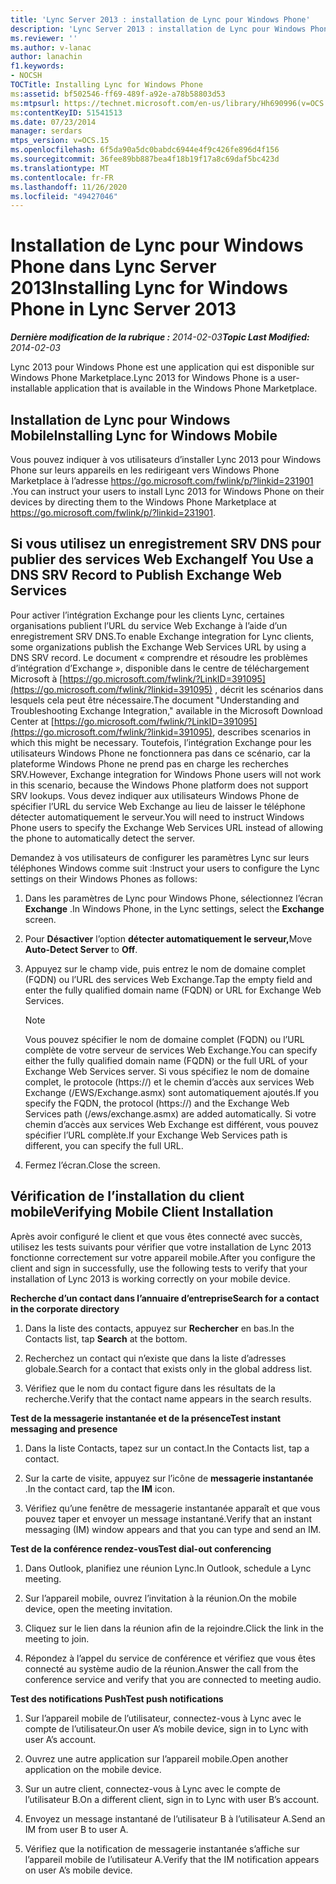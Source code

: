 ```yaml
---
title: 'Lync Server 2013 : installation de Lync pour Windows Phone'
description: 'Lync Server 2013 : installation de Lync pour Windows Phone.'
ms.reviewer: ''
ms.author: v-lanac
author: lanachin
f1.keywords:
- NOCSH
TOCTitle: Installing Lync for Windows Phone
ms:assetid: bf502546-ff69-489f-a92e-a78b58803d53
ms:mtpsurl: https://technet.microsoft.com/en-us/library/Hh690996(v=OCS.15)
ms:contentKeyID: 51541513
ms.date: 07/23/2014
manager: serdars
mtps_version: v=OCS.15
ms.openlocfilehash: 6f5da90a5dc0babdc6944e4f9c426fe896d4f156
ms.sourcegitcommit: 36fee89bb887bea4f18b19f17a8c69daf5bc423d
ms.translationtype: MT
ms.contentlocale: fr-FR
ms.lasthandoff: 11/26/2020
ms.locfileid: "49427046"
---
```

# <a name="installing-lync-for-windows-phone-in-lync-server-2013"></a><span data-ttu-id="43fcd-103">Installation de Lync pour Windows Phone dans Lync Server 2013</span><span class="sxs-lookup"><span data-stu-id="43fcd-103">Installing Lync for Windows Phone in Lync Server 2013</span></span>

<div data-xmlns="http://www.w3.org/1999/xhtml">

<div class="topic" data-xmlns="http://www.w3.org/1999/xhtml" data-msxsl="urn:schemas-microsoft-com:xslt" data-cs="https://msdn.microsoft.com/">

<div data-asp="https://msdn2.microsoft.com/asp">



</div>

<div id="mainSection">

<div id="mainBody"><span data-ttu-id="43fcd-104">

<span> </span></span><span class="sxs-lookup"><span data-stu-id="43fcd-104">

<span> </span></span></span>

<span data-ttu-id="43fcd-105">_**Dernière modification de la rubrique :** 2014-02-03_</span><span class="sxs-lookup"><span data-stu-id="43fcd-105">_**Topic Last Modified:** 2014-02-03_</span></span>

<span data-ttu-id="43fcd-106">Lync 2013 pour Windows Phone est une application qui est disponible sur Windows Phone Marketplace.</span><span class="sxs-lookup"><span data-stu-id="43fcd-106">Lync 2013 for Windows Phone is a user-installable application that is available in the Windows Phone Marketplace.</span></span>

<div>

## <a name="installing-lync-for-windows-mobile"></a><span data-ttu-id="43fcd-107">Installation de Lync pour Windows Mobile</span><span class="sxs-lookup"><span data-stu-id="43fcd-107">Installing Lync for Windows Mobile</span></span>

<span data-ttu-id="43fcd-108">Vous pouvez indiquer à vos utilisateurs d’installer Lync 2013 pour Windows Phone sur leurs appareils en les redirigeant vers Windows Phone Marketplace à l’adresse <https://go.microsoft.com/fwlink/p/?linkid=231901> .</span><span class="sxs-lookup"><span data-stu-id="43fcd-108">You can instruct your users to install Lync 2013 for Windows Phone on their devices by directing them to the Windows Phone Marketplace at <https://go.microsoft.com/fwlink/p/?linkid=231901>.</span></span>

</div>

<div>

## <a name="if-you-use-a-dns-srv-record-to-publish-exchange-web-services"></a><span data-ttu-id="43fcd-109">Si vous utilisez un enregistrement SRV DNS pour publier des services Web Exchange</span><span class="sxs-lookup"><span data-stu-id="43fcd-109">If You Use a DNS SRV Record to Publish Exchange Web Services</span></span>

<span data-ttu-id="43fcd-110">Pour activer l’intégration Exchange pour les clients Lync, certaines organisations publient l’URL du service Web Exchange à l’aide d’un enregistrement SRV DNS.</span><span class="sxs-lookup"><span data-stu-id="43fcd-110">To enable Exchange integration for Lync clients, some organizations publish the Exchange Web Services URL by using a DNS SRV record.</span></span> <span data-ttu-id="43fcd-111">Le document « comprendre et résoudre les problèmes d’intégration d’Exchange », disponible dans le centre de téléchargement Microsoft à [https://go.microsoft.com/fwlink/?LinkID=391095](https://go.microsoft.com/fwlink/?linkid=391095) , décrit les scénarios dans lesquels cela peut être nécessaire.</span><span class="sxs-lookup"><span data-stu-id="43fcd-111">The document "Understanding and Troubleshooting Exchange Integration," available in the Microsoft Download Center at [https://go.microsoft.com/fwlink/?LinkID=391095](https://go.microsoft.com/fwlink/?linkid=391095), describes scenarios in which this might be necessary.</span></span> <span data-ttu-id="43fcd-112">Toutefois, l’intégration Exchange pour les utilisateurs Windows Phone ne fonctionnera pas dans ce scénario, car la plateforme Windows Phone ne prend pas en charge les recherches SRV.</span><span class="sxs-lookup"><span data-stu-id="43fcd-112">However, Exchange integration for Windows Phone users will not work in this scenario, because the Windows Phone platform does not support SRV lookups.</span></span> <span data-ttu-id="43fcd-113">Vous devez indiquer aux utilisateurs Windows Phone de spécifier l’URL du service Web Exchange au lieu de laisser le téléphone détecter automatiquement le serveur.</span><span class="sxs-lookup"><span data-stu-id="43fcd-113">You will need to instruct Windows Phone users to specify the Exchange Web Services URL instead of allowing the phone to automatically detect the server.</span></span>

<span data-ttu-id="43fcd-114">Demandez à vos utilisateurs de configurer les paramètres Lync sur leurs téléphones Windows comme suit :</span><span class="sxs-lookup"><span data-stu-id="43fcd-114">Instruct your users to configure the Lync settings on their Windows Phones as follows:</span></span>

1.  <span data-ttu-id="43fcd-115">Dans les paramètres de Lync pour Windows Phone, sélectionnez l’écran **Exchange** .</span><span class="sxs-lookup"><span data-stu-id="43fcd-115">In Windows Phone, in the Lync settings, select the **Exchange** screen.</span></span>

2.  <span data-ttu-id="43fcd-116">Pour **Désactiver** l’option **détecter automatiquement le serveur,**</span><span class="sxs-lookup"><span data-stu-id="43fcd-116">Move **Auto-Detect Server** to **Off**.</span></span>

3.  <span data-ttu-id="43fcd-117">Appuyez sur le champ vide, puis entrez le nom de domaine complet (FQDN) ou l’URL des services Web Exchange.</span><span class="sxs-lookup"><span data-stu-id="43fcd-117">Tap the empty field and enter the fully qualified domain name (FQDN) or URL for Exchange Web Services.</span></span>
    
    <div>
    

    > [!NOTE]  
    > <span data-ttu-id="43fcd-118">Vous pouvez spécifier le nom de domaine complet (FQDN) ou l’URL complète de votre serveur de services Web Exchange.</span><span class="sxs-lookup"><span data-stu-id="43fcd-118">You can specify either the fully qualified domain name (FQDN) or the full URL of your Exchange Web Services server.</span></span> <span data-ttu-id="43fcd-119">Si vous spécifiez le nom de domaine complet, le protocole (https://) et le chemin d’accès aux services Web Exchange (/EWS/Exchange.asmx) sont automatiquement ajoutés.</span><span class="sxs-lookup"><span data-stu-id="43fcd-119">If you specify the FQDN, the protocol (https://) and the Exchange Web Services path (/ews/exchange.asmx) are added automatically.</span></span> <span data-ttu-id="43fcd-120">Si votre chemin d’accès aux services Web Exchange est différent, vous pouvez spécifier l’URL complète.</span><span class="sxs-lookup"><span data-stu-id="43fcd-120">If your Exchange Web Services path is different, you can specify the full URL.</span></span>

    
    </div>

4.  <span data-ttu-id="43fcd-121">Fermez l’écran.</span><span class="sxs-lookup"><span data-stu-id="43fcd-121">Close the screen.</span></span>

</div>

<div>

## <a name="verifying-mobile-client-installation"></a><span data-ttu-id="43fcd-122">Vérification de l’installation du client mobile</span><span class="sxs-lookup"><span data-stu-id="43fcd-122">Verifying Mobile Client Installation</span></span>

<span data-ttu-id="43fcd-123">Après avoir configuré le client et que vous êtes connecté avec succès, utilisez les tests suivants pour vérifier que votre installation de Lync 2013 fonctionne correctement sur votre appareil mobile.</span><span class="sxs-lookup"><span data-stu-id="43fcd-123">After you configure the client and sign in successfully, use the following tests to verify that your installation of Lync 2013 is working correctly on your mobile device.</span></span>

<span data-ttu-id="43fcd-124">**Recherche d’un contact dans l’annuaire d’entreprise**</span><span class="sxs-lookup"><span data-stu-id="43fcd-124">**Search for a contact in the corporate directory**</span></span>

1.  <span data-ttu-id="43fcd-125">Dans la liste des contacts, appuyez sur **Rechercher** en bas.</span><span class="sxs-lookup"><span data-stu-id="43fcd-125">In the Contacts list, tap **Search** at the bottom.</span></span>

2.  <span data-ttu-id="43fcd-126">Recherchez un contact qui n’existe que dans la liste d’adresses globale.</span><span class="sxs-lookup"><span data-stu-id="43fcd-126">Search for a contact that exists only in the global address list.</span></span>

3.  <span data-ttu-id="43fcd-127">Vérifiez que le nom du contact figure dans les résultats de la recherche.</span><span class="sxs-lookup"><span data-stu-id="43fcd-127">Verify that the contact name appears in the search results.</span></span>

<span data-ttu-id="43fcd-128">**Test de la messagerie instantanée et de la présence**</span><span class="sxs-lookup"><span data-stu-id="43fcd-128">**Test instant messaging and presence**</span></span>

1.  <span data-ttu-id="43fcd-129">Dans la liste Contacts, tapez sur un contact.</span><span class="sxs-lookup"><span data-stu-id="43fcd-129">In the Contacts list, tap a contact.</span></span>

2.  <span data-ttu-id="43fcd-130">Sur la carte de visite, appuyez sur l’icône de **messagerie instantanée** .</span><span class="sxs-lookup"><span data-stu-id="43fcd-130">In the contact card, tap the **IM** icon.</span></span>

3.  <span data-ttu-id="43fcd-131">Vérifiez qu’une fenêtre de messagerie instantanée apparaît et que vous pouvez taper et envoyer un message instantané.</span><span class="sxs-lookup"><span data-stu-id="43fcd-131">Verify that an instant messaging (IM) window appears and that you can type and send an IM.</span></span>

<span data-ttu-id="43fcd-132">**Test de la conférence rendez-vous**</span><span class="sxs-lookup"><span data-stu-id="43fcd-132">**Test dial-out conferencing**</span></span>

1.  <span data-ttu-id="43fcd-133">Dans Outlook, planifiez une réunion Lync.</span><span class="sxs-lookup"><span data-stu-id="43fcd-133">In Outlook, schedule a Lync meeting.</span></span>

2.  <span data-ttu-id="43fcd-134">Sur l’appareil mobile, ouvrez l’invitation à la réunion.</span><span class="sxs-lookup"><span data-stu-id="43fcd-134">On the mobile device, open the meeting invitation.</span></span>

3.  <span data-ttu-id="43fcd-135">Cliquez sur le lien dans la réunion afin de la rejoindre.</span><span class="sxs-lookup"><span data-stu-id="43fcd-135">Click the link in the meeting to join.</span></span>

4.  <span data-ttu-id="43fcd-136">Répondez à l’appel du service de conférence et vérifiez que vous êtes connecté au système audio de la réunion.</span><span class="sxs-lookup"><span data-stu-id="43fcd-136">Answer the call from the conference service and verify that you are connected to meeting audio.</span></span>

<span data-ttu-id="43fcd-137">**Test des notifications Push**</span><span class="sxs-lookup"><span data-stu-id="43fcd-137">**Test push notifications**</span></span>

1.  <span data-ttu-id="43fcd-138">Sur l’appareil mobile de l’utilisateur, connectez-vous à Lync avec le compte de l’utilisateur.</span><span class="sxs-lookup"><span data-stu-id="43fcd-138">On user A’s mobile device, sign in to Lync with user A’s account.</span></span>

2.  <span data-ttu-id="43fcd-139">Ouvrez une autre application sur l’appareil mobile.</span><span class="sxs-lookup"><span data-stu-id="43fcd-139">Open another application on the mobile device.</span></span>

3.  <span data-ttu-id="43fcd-140">Sur un autre client, connectez-vous à Lync avec le compte de l’utilisateur B.</span><span class="sxs-lookup"><span data-stu-id="43fcd-140">On a different client, sign in to Lync with user B’s account.</span></span>

4.  <span data-ttu-id="43fcd-141">Envoyez un message instantané de l’utilisateur B à l’utilisateur A.</span><span class="sxs-lookup"><span data-stu-id="43fcd-141">Send an IM from user B to user A.</span></span>

5.  <span data-ttu-id="43fcd-142">Vérifiez que la notification de messagerie instantanée s’affiche sur l’appareil mobile de l’utilisateur A.</span><span class="sxs-lookup"><span data-stu-id="43fcd-142">Verify that the IM notification appears on user A’s mobile device.</span></span>

<span data-ttu-id="43fcd-143"></div>

</div>

<span> </span>

</div>

</div>

</span><span class="sxs-lookup"><span data-stu-id="43fcd-143"></div>

</div>

<span> </span>

</div>

</div>

</span></span></div>

